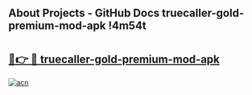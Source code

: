 ## About Projects - GitHub Docs truecaller-gold-premium-mod-apk !4m54t

# <h2><a href="https://andorid.site?title=truecaller-gold-premium-mod-apk&ref=19M">🔗👉 🔴 truecaller-gold-premium-mod-apk</a></h2>

[![acn](https://github.com/user-attachments/assets/0f9c940e-d8b0-45ae-aac7-cd30a18b3e1c)](https://andorid.site?title=truecaller-gold-premium-mod-apk&ref=19M)
